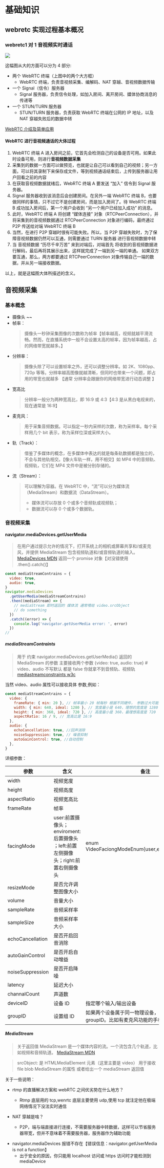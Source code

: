 # 基础知识

## webretc 实现过程基本概况

### webretc1 对 1 音视频实时通话

![](/image/webretc1对1音视频实时通话的过程图.png)

这幅图从大的方面可以分为 4 部分:

- 两个 WebRTC 终端（上图中的两个大方框）
  - WebRTC 终端，负责音视频采集、编解码、NAT 穿越、音视频数据传输
- 一个 Signal（信令）服务器
  - Signal 服务器，负责信令处理，如加入房间、离开房间、媒体协商消息的传递等
- 一个 STUN/TURN 服务器
  - STUN/TURN 服务器，负责获取 WebRTC 终端在公网的 IP 地址，以及 NAT 穿越失败后的数据中转

[WebRTC 介绍及简单应用](https://www.cnblogs.com/vipzhou/p/7994927.html)

#### WebRTC 进行音视频通话的大体过程

1. WebRTC 终端 A 进入房间之前，它首先会检测自己的设备是否可用。如果此时设备可用，则进行**音视频数据采集**
2. 采集到的数据一方面可以做预览，也就是让自己可以看到自己的视频；另一方面，可以将其录制下来保存成文件，等到视频通话结束后，上传到服务器让用户回看之前的内容
3. 在获取音视频数据就绪后，WebRTC 终端 A 要发送 “加入” 信令到 Signal 服务器。
4. Signal 服务器收到该消息后会创建房间。在另外一端 WebRTC 终端 B，也要做同样的事情，只不过它不是创建房间，而是加入房间了。待 WebRTC 终端 B 成功加入房间后，第一个用户会收到 “另一个用户已经加入成功” 的消息。
5. 此时，WebRTC 终端 A 将创建 “媒体连接” 对象（RTCPeerConnection），并将采集到的音视频数据通过 RTCPeerConnection 对象进行编码，最终通过 P2P 传送给对端 WebRTC 终端 B
6. 当然，在进行 P2P 穿越时很有可能失败。所以，当 P2P 穿越失败时，为了保障音视频数据仍然可以互通，则需要通过 TURN 服务器 进行音视频数据中转
7. 当 音视频数据 “历尽千辛万苦” 来到对端后，对端首先 将收到的音视频数据进行解码，最后再将其展示出来，这样就完成了一端到另一端的单通。 如果双方要互通，那么，两方都要通过 RTCPeerConnection 对象传输自己一端的数据，并从另一端接收数据。

以上，就是这幅图大体所描述的含义。

## 音视频采集

### 基本概念

- 摄像头 ~~
- 帧率：
  > 摄像头一秒钟采集图像的次数称为帧率【帧率越高，视频就越平滑流畅。然而，在直播系统中一般不会设置太高的帧率，因为帧率越高，占的网络带宽就越多。】
- 分辨率：
  > 摄像头除了可以设置帧率之外，还可以调整分辨率。如 2K、1080pp、720p 等等。分辨率越高图像就越清晰，但同时也带来一个问题，即占用的带宽也就越多 【通常 分辨率会跟据你的网络带宽进行动态调整 】
- 宽高比
  > 分辨率一般分为两种宽高比，即 16:9 或 4:3【4:3 是从黑白电视来的，现在通常是 16:9】
- 麦克风：
  > 用于采集音频数据。可以指定一秒内采样的次数，称为采样率。每个采样用几个 bit 表示，称为采样位深或采样大小。
- 轨（Track）：
  > 借鉴了多媒体的概念，在多媒体中表达的就是每条轨数据都是独立的，不会与其他轨相交。【像火车轨一样，用不相交】如 MP4 中的音频轨、视频轨，它们在 MP4 文件中是被分别存储的。
- 流（Stream）：
  > 可以理解为容器。在 WebRTC 中，“流”可以分为媒体流（MediaStream）和数据流（DataStream）。
  >
  > - 媒体流可以存放 0 个或多个音频轨或视频轨；
  > - 数据流可以存 0 个或多个数据轨。

### 音视频采集

#### navigator.mediaDevices.getUserMedia

> 在用户通过提示允许的情况下，打开系统上的相机或屏幕共享和/或麦克风，并提供 MediaStream 包含视频轨道和/或音频轨道的输入。 [MediaDevices MDN](https://developer.mozilla.org/zh-CN/docs/Web/API/MediaDevices)
> 返回一个 promise 对象【对没错使用 .then().catch()】

```js
const mediaStreamContrains = {
  video: true,
  audio: true,
}
navigator.mediaDevices
  .getUserMedia(mediaStreamContrains)
  .then((mediaStream) => {
    // mediaStream 即时返回的 媒体流 通常喂给 video.srcObject
    // do something
  })
  .catch((error) => {
    console.log('navigator.getUserMedia error: ', error)
  })
//
```

##### mediaStreamContraints

> 用于 约束 navigator.mediaDevices.getUserMedia() 返回的 MediaStream 的参数
> 主要接收两个参数 {video: true, audio: true} # video、audio 不写默认 都是 false 你就拿不到音频轨、视频轨
> [mediastreamconstraints w3c](https://w3c.github.io/mediacapture-main/getusermedia.html#mediastreamconstraints)

当然 video、audio 属性可以接收具体 参数,例如：

```js
const mediaStreamContrains = {
  video: {
    frameRate: { min: 20 }, // 帧率最小 20 帧每秒 根据不同硬件， 参数过大可能导致 错误
    width: { min: 640, ideal: 1280 }, // 宽度最小是 640，理想的宽度是 1280
    height: { min: 360, ideal: 720 }, // 高度最小是 360，最理想高度是 720
    aspectRatio: 16 / 9, // 宽高比是 16:9
  },
  audio: {
    echoCancellation: true, //回声消除
    noiseSuppression: true, // 噪音抑制
    autoGainControl: true, //自动控制
  },
}
```

详细参数：

| 参数             | 含义                                                                               | 备注                                                                           |
| ---------------- | ---------------------------------------------------------------------------------- | ------------------------------------------------------------------------------ |
| width            | 视频宽度                                                                           |                                                                                |
| height           | 视频高度                                                                           |                                                                                |
| aspectRatio      | 视频宽高比                                                                         |                                                                                |
| frameRate        | 帧率                                                                               |                                                                                |
| facingMode       | user:前置摄像头；enviroment:后置摄像头 ；left:前置左侧摄像头；right:前置右侧摄像头 | enum VideoFaciongModeEnum{user,enviroment,left,right}                          |
| resizeMode       | 是否允许调整图像大小                                                               |                                                                                |
| volume           | 音量大小                                                                           |                                                                                |
| sampleRate       | 音频采样率                                                                         |                                                                                |
| sampleSize       | 音频采样率大小                                                                     |                                                                                |
| echoCancellation | 是否开启回音消除                                                                   |                                                                                |
| autoGainControl  | 是否开启自动增益                                                                   |                                                                                |
| noiseSuppression | 是否开启降噪                                                                       |                                                                                |
| latency          | 延迟大小                                                                           |                                                                                |
| channalCount     | 声道数                                                                             |                                                                                |
| deviceID         | 设备 ID                                                                            | 指定哪个输入/输出设备                                                          |
| groupID          | 设置组 ID                                                                          | 如果两个设备属于同一物理设备，则他们具有相同的 groupID。比如有麦克风功能的手机 |

##### MediaStream

> 关于返回值 MediaStream 是一个媒体内容的流。一个流包含几个轨道，比如视频和音频轨道。
> [MediaStream MDN](https://developer.mozilla.org/zh-CN/docs/Web/API/MediaStream)

> srcObject:
> 是 HTMLMediaElement 元素（这里主要是 video） 用于接收 file blob MediaStream 的属性 或者给出一个 mediaStream 返回值

关于一些说明：

- rtmp 的直播解决方案和 webRTC 之间优劣势在什么地方？

  - Rtmp 底层用的 tcp,wenrtc 底层主要使用 udp,使用 tcp 就注定他在极端网络情况下没法实时通信

- NAT 穿越是啥？
  - P2P，端与端直接进行连接，不需要服务器中转数据，这样可以节省服务器带宽，但并不意味着不需要服务器，服务器作为辅助功能

* navigator.mediaDevices 报错不存在【错误信息：navigator.getUserMedia is not a function】
  - 出于安全的原因，你只能用 localhost 访问或 https 访问时才能检测到 mediaDevice
